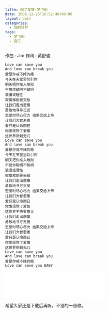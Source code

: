 ```yaml
---
title: 除了爱情-梦飞船
date: 2005-12-25T16:52:48+00:00
layout: post
categories:
  - 我的世界
tags:
  - 梦飞船
  - 音乐
---
```


作曲 : Jim
作词 : 黄舒骏

	Love can save you
	And love can break you
	爱是你戒不掉的瘾
	今天在天堂里勾引你
	明天把你推入地狱
	不管你聪明不聪明
	浪漫或理性
	寂寞难耐是天敌
	让我们走出悲情
	勇敢地寻寻觅觅
	恋爱时尽心尽力 结果交给上帝
	让我们大智若愚
	爱只是认命而已
	你发现除了爱情
	这世界所剩无几
	Love can save you
	And love can break you
	爱是你戒不掉的瘾
	今天在天堂里勾引你
	明天把你推入地狱
	不管你聪明不聪明
	浪漫或理性
	寂寞难耐是天敌
	让我们走出悲情
	勇敢地寻寻觅觅
	恋爱时尽心尽力 结果交给上帝
	让我们大智若愚
	爱只是认命而已
	你发现除了爱情
	这世界不再有意义
	让我们走出悲情
	勇敢地寻寻觅觅
	恋爱时尽心尽力 结果交给上帝
	让我们大智若愚
	爱只是认命而已
	你发现除了爱情
	这世界所剩无几
	Love can save you
	And love can break you
	爱是你戒不掉的瘾
	Love can save you BABY

<iframe frameborder="no" border="0" marginwidth="0" marginheight="0" width=330 height=86 src="//music.163.com/outchain/player?type=2&id=366603&auto=1&height=66"></iframe>

希望大家还是下载后再听，不错的一首歌。